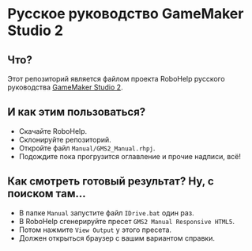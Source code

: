 # Русское руководство GameMaker Studio 2

## Что?

Этот репозиторий является файлом проекта RoboHelp русского руководства [GameMaker Studio 2](https://www.yoyogames.com/ru/gamemaker).

## И как этим пользоваться?

- Скачайте RoboHelp.
- Склонируйте репозиторий.
- Откройте файл `Manual/GMS2_Manual.rhpj`.
- Подождите пока прогрузится оглавление и прочие надписи, всё!

## Как смотреть готовый результат? Ну, с поиском там...

- В папке `Manual` запустите файл `IDrive.bat` один раз.
- В RoboHelp сгенерируйте пресет `GMS2 Manual Responsive HTML5`.
- Потом нажмите `View Output` у этого пресета.
- Должен открыться браузер с вашим вариантом справки.
